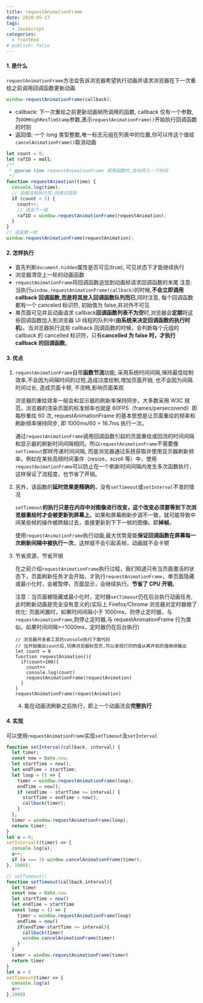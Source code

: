 ```yaml
---
title: requestAnimationFrame
date: 2020-05-17
tags:
  - JavaScript
categories:
  - frontEnd
# publish: false
---
```


#### 1. 是什么

`requestAnimationFrame`方法会告诉浏览器希望执行动画并请求浏览器在下一次重绘之前调用回调函数更新动画

```js
window.requestAnimationFrame(callback);
```

- callback: 下一次重绘之前更新动画帧所调用的函数, callback 仅有一个参数,为`DOMHighResTimStamp`参数,表示`requestAnimationFrame()`开始执行回调函数的时刻
- 返回值: 一个 long 类型整数,唯一标志元组在列表中的位置,你可以传这个值给`cancelAnimationFrame()`取消动画

```js
let count = 0;
let rafID = null;
/**
 * @param time requestAnimationFrame 调用函数时,自动传入一个时间
 */
function requestAnimation(time) {
  console.log(time);
  // 动画没有执行完,则递归渲染
  if (count < 5) {
    count++;
    // 渲染下一帧
    rafID = window.requestAnimationFrame(requestAnimation);
  }
}
// 渲染第一帧
window.requestAnimationFrame(requestAnimation);
```

#### 2. 怎样执行

- 首先判断`document.hidden`属性是否可见(true), 可见状态下才能继续执行
- 浏览器清空上一轮的动画函数
- `requestAnimationFrame`将回调函数追加到动画帧请求回调函数的末尾
  注意: 当执行`window.requestAnimationFrame(callback)`的时候,**不会立即调用 callback 回调函数,而是将其放入回调函数队列而已**,同时注意, 每个回调函数都有一个 canceled 标识符, 初始值为 false,并对外不可见
- 单页面可见并且动画请求 callback**回调函数列表不为空**时,浏览器会**定期**将这些回调函数加入到浏览器 UI 线程的队列中(**由系统来决定回调函数的执行时机**)。当浏览器执行这些 callback 回调函数的时候，会判断每个元组的 callback 的 cancelled 标识符，只有**cancelled 为 false 时，才执行 callback 的回调函数**。

#### 3. 优点

1. `requestAnimationFrame`自带**函数节流**功能, 采用系统时间间隔,保持最佳绘制效率,不会因为间隔时间的过短,造成过度绘制,增加页面开销, 也不会因为间隔时间过长, 造成页面卡顿, 不流畅,影响页面美观

   浏览器的重绘效率一般会和显示器的刷新率保持同步。大多数采用 W3C 规范，浏览器的渲染页面的标准频率也就是 60FPS（frames/perseconend）即每秒重绘 60 次, requestAnimationFrame 的基本思想是让页面重绘的频率和刷新频率保持同步, 即 1000ms/60 = 16.7ms 执行一次。

   通过`requestAnimationFrame`调用回调函数引起的页面重绘或回流的时间间隔和显示器的刷新时间间隔相同。所以`requestAnimationFrame`不需要像`setTimeout`那样传递时间间隔, 而是浏览器通过系统获取并使用显示器刷新频率。例如在某些高频时间事件（resize，scroll 等）中，使用`requestAnimationFrame`可以防止在一个刷新时间间隔内发生多次函数执行，这样保证了流程度，也节省了开销。

2. 另外，该函数的**延时效果是精确的**，没有`setTimeout`或`setInterval`不准的情况

   `setTimeout`**的执行只是在内存中对图像进行改变，这个改变必须要等到下次浏览器重绘时才会被更新到屏幕上**。如果和屏幕刷新步调不一致，就可能导致中间某些帧的操作被跨越过去，直接更新到下下一帧的图像。即**掉帧**。

   使用`requestAnimationFrame`执行动画,最大优势是能**保证回调函数在屏幕每一次刷新间隔中被执行一次**，这样就不会引起丢帧，动画就不会卡顿

3. 节省资源，节省开销

   在之前介绍`requestAnimationFrame`执行过程，我们知道只有当页面激活的状态下，页面刷新任务才会开始，才执行`requestAnimationFrame`，单页面隐藏或最小化时，会被暂停，页面显示，会继续执行。**节省了 CPU 开销**。

   注意：当页面被隐藏或最小化时，定时器`setTimeout`仍在后台执行动画任务, 此时刷新动画是完全没有意义的(实际上 Firefox/Chrome 浏览器对定时器做了优化: 页面闲置时，如果时间间隔小于 1000ms，则停止定时器，与`requestAnimationFrame`,则停止定时器,与 requestAnimationFrame 行为类似。如果时间间隔>=1000ms，定时器仍在后台执行)

   ```JS
   // 浏览器开发者工具的console执行下面代码
   // 当开始输出count后,切换浏览器标签页,可以发现打印的值从离开前的值继续输出
   let count = 0
   function requestAnimation(){
     if(count<100){
       count++
       console.log(count)
       requestAnimationFrame(requestAnimation)
     }
   }
   requestAnimationFrame(requestAnimation)
   ```

   4. 能在动画流刷新之后执行，即上一个动画流会**完整执行**

#### 4. 实现

可以使用`requestAnimationFrame`实现`setTimeout`及`setInterval`

```js
function setInterval(callback, interval) {
  let timer;
  const now = Date.now;
  let startTime = now();
  let endTime = startTime;
  let loop = () => {
    timer = window.requestAnimationFrame(loop);
    endTime = now();
    if (endTime - startTime >= interval) {
      startTime = endTime = now();
      callback(timer);
    }
  };
  timer = window.requestAnimationFrame(loop);
  return timer;
}
let a = 0;
setInterval((timer) => {
  console.log(a);
  a++;
  if (a === 3) window.cancelAnimationFrame(timer);
}, 1000);
```

```js
// setTimeout()
function setTimeout(callback,interval){
  let timer
  const now = Date.now
  let startTime = now()
  let endTime = startTime
  const loop = () => {
    timer = window.requestAnimationFrame(loop)
    endTime = now()
    if(endTime-startTime >= interval){
      callback(timer)
      window.cancelAnimationFrame(timer)
    }
  }
  timer = window.requestAnimationFrame(timer)
  return timer
}
let a = 0
setTimeout(timer => {
  console.log(a)
  a++
},1000)
```
